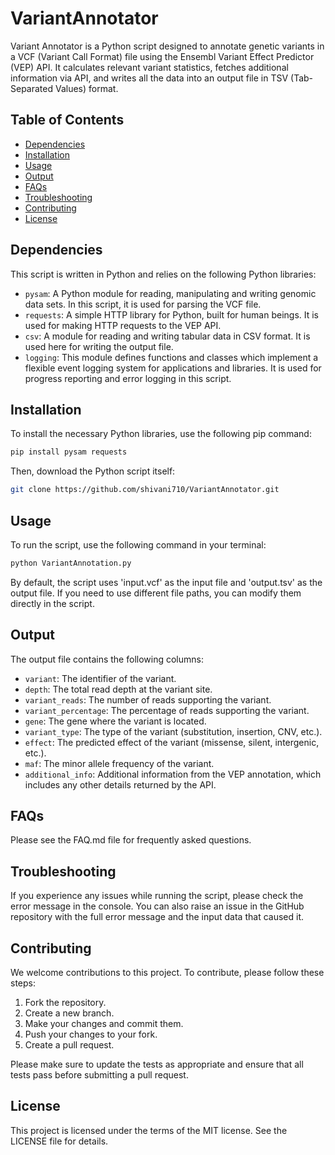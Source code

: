 # VariantAnnotator


Variant Annotator is a Python script designed to annotate genetic variants in a VCF (Variant Call Format) file using the Ensembl Variant Effect Predictor (VEP) API. It calculates relevant variant statistics, fetches additional information via API, and writes all the data into an output file in TSV (Tab-Separated Values) format.

## Table of Contents

- [Dependencies](#dependencies)
- [Installation](#installation)
- [Usage](#usage)
- [Output](#output)
- [FAQs](#faqs)
- [Troubleshooting](#troubleshooting)
- [Contributing](#contributing)
- [License](#license)

## Dependencies

This script is written in Python and relies on the following Python libraries:

- `pysam`: A Python module for reading, manipulating and writing genomic data sets. In this script, it is used for parsing the VCF file.
- `requests`: A simple HTTP library for Python, built for human beings. It is used for making HTTP requests to the VEP API.
- `csv`: A module for reading and writing tabular data in CSV format. It is used here for writing the output file.
- `logging`: This module defines functions and classes which implement a flexible event logging system for applications and libraries. It is used for progress reporting and error logging in this script.

## Installation

To install the necessary Python libraries, use the following pip command:

```bash
pip install pysam requests
```

Then, download the Python script itself:

```bash
git clone https://github.com/shivani710/VariantAnnotator.git
```

## Usage

To run the script, use the following command in your terminal:

```bash
python VariantAnnotation.py
```

By default, the script uses 'input.vcf' as the input file and 'output.tsv' as the output file. If you need to use different file paths, you can modify them directly in the script.

## Output

The output file contains the following columns:

- `variant`: The identifier of the variant.
- `depth`: The total read depth at the variant site.
- `variant_reads`: The number of reads supporting the variant.
- `variant_percentage`: The percentage of reads supporting the variant.
- `gene`: The gene where the variant is located.
- `variant_type`: The type of the variant (substitution, insertion, CNV, etc.).
- `effect`: The predicted effect of the variant (missense, silent, intergenic, etc.).
- `maf`: The minor allele frequency of the variant.
- `additional_info`: Additional information from the VEP annotation, which includes any other details returned by the API.

## FAQs

Please see the FAQ.md file for frequently asked questions.

## Troubleshooting

If you experience any issues while running the script, please check the error message in the console. You can also raise an issue in the GitHub repository with the full error message and the input data that caused it.

## Contributing

We welcome contributions to this project. To contribute, please follow these steps:

1. Fork the repository.
2. Create a new branch.
3. Make your changes and commit them.
4. Push your changes to your fork.
5. Create a pull request.

Please make sure to update the tests as appropriate and ensure that all tests pass before submitting a pull request.

## License

This project is licensed under the terms of the MIT license. See the LICENSE file for details.
